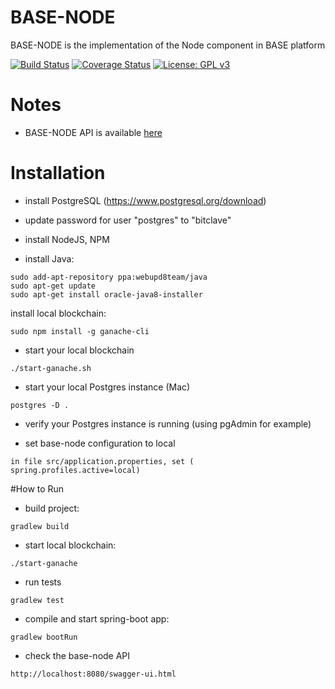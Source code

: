 # BASE-NODE
BASE-NODE is the implementation of the Node component in BASE platform

[![Build Status](https://travis-ci.org/bitclave/base-node.svg?branch=develop)](https://travis-ci.org/bitclave/base-node)
[![Coverage Status](https://coveralls.io/repos/github/bitclave/base-node/badge.svg?branch=develop)](https://coveralls.io/github/bitclave/base-node?branch=develop)
[![License: GPL v3](https://img.shields.io/badge/License-GPL%20v3-blue.svg)](https://www.gnu.org/licenses/gpl-3.0)

# Notes
- BASE-NODE API is available [here](https://base2-bitclva-com.herokuapp.com/swagger-ui.html#)

# Installation

- install PostgreSQL (https://www.postgresql.org/download)
- update password for user "postgres" to "bitclave"
- install NodeJS, NPM

- install Java:
```
sudo add-apt-repository ppa:webupd8team/java
sudo apt-get update
sudo apt-get install oracle-java8-installer
```

install local blockchain:
```
sudo npm install -g ganache-cli
```

- start your local blockchain
```
./start-ganache.sh 
```

- start your local Postgres instance (Mac)
```
postgres -D .
```

- verify your Postgres instance is running (using pgAdmin for example)

- set base-node configuration to local
```
in file src/application.properties, set ( spring.profiles.active=local)
```

#How to Run

- build project:
```
gradlew build
```

- start local blockchain:
```
./start-ganache
```

- run tests
```
gradlew test
```

- compile and start spring-boot app:
```
gradlew bootRun
```

- check the base-node API
```
http://localhost:8080/swagger-ui.html
```
